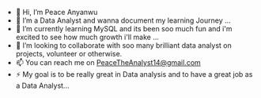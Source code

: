 - 👋 Hi, I’m Peace Anyanwu
- 👀 I’m a Data Analyst and wanna document my learning Journey ...
- 🌱 I’m currently learning MySQL and its been soo much fun and i'm excited to see how much growth i'll make ...
- 💞️ I’m looking to collaborate with soo many brilliant data analyst on projects, volunteer or otherwise.
- 📫 You can reach me on PeaceTheAnalyst14@gmail.com
- ⚡ My goal is to be really great in Data analysis and to have a great job as a Data Analyst...

<!---
Peace-TheAnalyst/Peace-TheAnalyst is a ✨ special ✨ repository because its `README.md` (this file) appears on your GitHub profile.
You can click the Preview link to take a look at your changes.
--->
